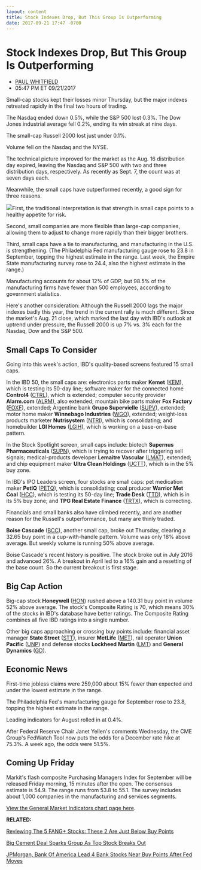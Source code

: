 ```yaml
---
layout: content
title: Stock Indexes Drop, But This Group Is Outperforming
date: 2017-09-21 17:47 -0700
---
```



Stock Indexes Drop, But This Group Is Outperforming
====================================================




* [PAUL WHITFIELD](https://www.investors.com/author/whitfieldp/ "Posts by PAUL WHITFIELD")
* 05:47 PM ET 09/21/2017




Small-cap stocks kept their losses minor Thursday, but the major indexes retreated rapidly in the final two hours of trading.




The Nasdaq ended down 0.5%, while the S&P 500 lost 0.3%. The Dow Jones industrial average fell 0.2%, ending its win streak at nine days.


The small-cap Russell 2000 lost just under 0.1%.


Volume fell on the Nasdaq and the NYSE.


The technical picture improved for the market as the Aug. 16 distribution day expired, leaving the Nasdaq and S&P 500 with two and three distribution days, respectively. As recently as Sept. 7, the count was at seven days each.


Meanwhile, the small caps have outperformed recently, a good sign for three reasons.


![](https://www.investors.com/wp-content/uploads/2017/09/MP092117-217x300.png)First, the traditional interpretation is that strength in small caps points to a healthy appetite for risk.


Second, small companies are more flexible than large-cap companies, allowing them to adjust to change more rapidly than their bigger brothers.


Third, small caps have a tie to manufacturing, and manufacturing in the U.S. is strengthening. (The Philadelphia Fed manufacturing gauge rose to 23.8 in September, topping the highest estimate in the range. Last week, the Empire State manufacturing survey rose to 24.4, also the highest estimate in the range.)


Manufacturing accounts for about 12% of GDP, but 98.5% of the manufacturing firms have fewer than 500 employees, according to government statistics.


Here's another consideration: Although the Russell 2000 lags the major indexes badly this year, the trend in the current rally is much different. Since the market's Aug. 21 close, which marked the last day with IBD's outlook at uptrend under pressure, the Russell 2000 is up 7% vs. 3% each for the Nasdaq, Dow and the S&P 500.


Small Caps To Consider
----------------------


Going into this week's action, IBD's quality-based screens featured 15 small caps.


In the IBD 50, the small caps are: electronics parts maker **Kemet** ([KEM](https://research.investors.com/quote.aspx?symbol=KEM)), which is testing its 50-day line; software maker for the connected home **Control4** ([CTRL](https://research.investors.com/quote.aspx?symbol=CTRL)), which is extended; computer security provider **Alarm.com** ([ALRM](https://research.investors.com/quote.aspx?symbol=ALRM)), also extended; mountain bike parts maker **Fox Factory** ([FOXF](https://research.investors.com/quote.aspx?symbol=FOXF)), extended; Argentine bank **Grupo Supervielle** ([SUPV](https://research.investors.com/quote.aspx?symbol=SUPV)), extended; motor home maker **Winnebago Industries** ([WGO](https://research.investors.com/quote.aspx?symbol=WGO)), extended; weight-loss products marketer **Nutrisystem** ([NTRI](https://research.investors.com/quote.aspx?symbol=NTRI)), which is consolidating; and homebuilder **LGI Homes** ([LGIH](https://research.investors.com/quote.aspx?symbol=LGIH)), which is working on a base-on-base pattern.


In the Stock Spotlight screen, small caps include: biotech **Supernus Pharmaceuticals** ([SUPN](https://research.investors.com/quote.aspx?symbol=SUPN)), which is trying to recover after triggering sell signals; medical-products developer **Lemaitre Vascular** ([LMAT](https://research.investors.com/quote.aspx?symbol=LMAT)), extended; and chip equipment maker **Ultra Clean Holdings** ([UCTT](https://research.investors.com/quote.aspx?symbol=UCTT)), which is in the 5% buy zone.


In IBD's IPO Leaders screen, four stocks are small caps: pet medication maker **PetIQ** ([PETQ](https://research.investors.com/quote.aspx?symbol=PETQ)), which is consolidating; coal producer **Warrior Met Coal** ([HCC](https://research.investors.com/quote.aspx?symbol=HCC)), which is testing its 50-day line; **Trade Desk** ([TTD](https://research.investors.com/quote.aspx?symbol=TTD)), which is in its 5% buy zone; and **TPG Real Estate Finance** ([TRTX](https://research.investors.com/quote.aspx?symbol=TRTX)), which is correcting.


Financials and small banks also have climbed recently, and are another reason for the Russell's outperformance, but many are thinly traded.



**Boise Cascade** ([BCC](https://research.investors.com/quote.aspx?symbol=BCC)), another small cap, broke out Thursday, clearing a 32.65 buy point in a cup-with-handle pattern. Volume was only 18% above average. But weekly volume is running 50% above average.


Boise Cascade's recent history is positive. The stock broke out in July 2016 and advanced 26%. A breakout in April led to a 16% gain and a resetting of the base count. So the current breakout is first stage.


Big Cap Action
--------------


Big-cap stock **Honeywell** ([HON](https://research.investors.com/quote.aspx?symbol=HON)) rushed above a 140.31 buy point in volume 52% above average. The stock's Composite Rating is 70, which means 30% of the stocks in IBD's database have better ratings. The Composite Rating combines all five IBD ratings into a single number.


Other big caps approaching or crossing buy points include: financial asset manager **State Street** ([STT](https://research.investors.com/quote.aspx?symbol=STT)), insurer **MetLife** ([MET](https://research.investors.com/quote.aspx?symbol=MET)), rail operator **Union Pacific** ([UNP](https://research.investors.com/quote.aspx?symbol=UNP)) and defense stocks **Lockheed Martin** ([LMT](https://research.investors.com/quote.aspx?symbol=LMT)) and **General Dynamics** ([GD](https://research.investors.com/quote.aspx?symbol=GD)).


Economic News
-------------


First-time jobless claims were 259,000 about 15% fewer than expected and under the lowest estimate in the range.


The Philadelphia Fed's manufacturing gauge for September rose to 23.8, topping the highest estimate in the range.


Leading indicators for August rolled in at 0.4%.


After Federal Reserve Chair Janet Yellen's comments Wednesday, the CME Group's FedWatch Tool now puts the odds for a December rate hike at 75.3%. A week ago, the odds were 51.5%.


Coming Up Friday
----------------


Markit's flash composite Purchasing Managers Index for September will be released Friday morning, 15 minutes after the open. The consensus estimate is 54.9. The range runs from 53.8 to 55.1. The survey includes about 1,000 companies in the manufacturing and services segments.


[View the General Market Indicators chart page here](https://www.investors.com/wp-content/uploads/2017/09/IBD2109153548GMI.pdf).


**RELATED:**


[Reviewing The 5 FANG+ Stocks: These 2 Are Just Below Buy Points](https://www.investors.com/market-trend/stock-market-today/apple-facebook-google-other-fang-stocks-these-2-are-near-buys-sp-500-futures/)


[Big Cement Deal Sparks Group As Top Stock Breaks Out](https://www.investors.com/research/ibd-industry-themes/big-cement-deal-sparks-group-as-top-stock-breaks-out/)


[JPMorgan, Bank Of America Lead 4 Bank Stocks Near Buy Points After Fed Moves](https://www.investors.com/news/jpmorgan-bank-of-america-morgan-stanley-are-near-buy-points-after-federal-reserve-moves/)




